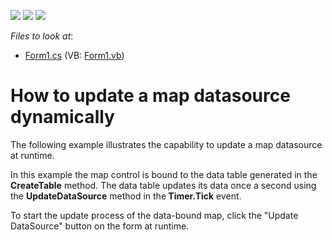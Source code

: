 <!-- default badges list -->
![](https://img.shields.io/endpoint?url=https://codecentral.devexpress.com/api/v1/VersionRange/128576818/13.1.7%2B)
[![](https://img.shields.io/badge/Open_in_DevExpress_Support_Center-FF7200?style=flat-square&logo=DevExpress&logoColor=white)](https://supportcenter.devexpress.com/ticket/details/E4905)
[![](https://img.shields.io/badge/📖_How_to_use_DevExpress_Examples-e9f6fc?style=flat-square)](https://docs.devexpress.com/GeneralInformation/403183)
<!-- default badges end -->
<!-- default file list -->
*Files to look at*:

* [Form1.cs](./CS/UpdateMapDataSourceDynamically/Form1.cs) (VB: [Form1.vb](./VB/UpdateMapDataSourceDynamically/Form1.vb))
<!-- default file list end -->
# How to update a map datasource dynamically


<p>The following example illustrates the capability to update a map datasource at runtime. </p><p>In this example the map control is bound to the data table generated in the <strong>CreateTable</strong> method.  The data table updates its data once a  second using the <strong>UpdateDataSource</strong> method in the<strong> Timer.Tick</strong> event. </p><p>To start  the  update  process of the data-bound map, click the "Update DataSource" button on the form at runtime.  </p><p></p>

<br/>


